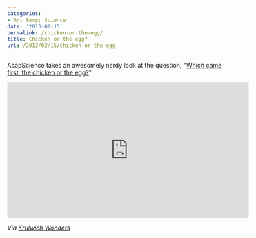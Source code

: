```yaml
---
categories:
- Art &amp; Science
date: '2013-02-15'
permalink: /chicken-or-the-egg/
title: Chicken or the egg?
url: /2013/02/15/chicken-or-the-egg
---
```


AsapScience takes an awesomely nerdy look at the question, "<a href="https://www.youtube.com/watch?v=1a8pI65emDE">Which came first: the chicken or the egg?</a>"

<iframe width="560" height="315" src="https://www.youtube.com/embed/1a8pI65emDE?rel=0" frameborder="0" allowfullscreen></iframe>

<em>Via <a href="http://www.npr.org/blogs/krulwich/2013/02/11/171706769/the-egg-makes-its-move-in-a-new-version-of-which-came-first-the-chicken-or-the-e?ft=1&f=5500502">Krulwich Wonders</a></em>